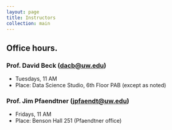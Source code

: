 ```yaml
---
layout: page
title: Instructors
collection: main
---
```


## Office hours. 

### Prof. David Beck (dacb@uw.edu)
* Tuesdays, 11 AM
* Place: Data Science Studio, 6th Floor PAB (except as noted)


### Prof. Jim Pfaendtner (jpfaendt@uw.edu)
* Fridays, 11 AM
* Place: Benson Hall 251 (Pfaendtner office) 

